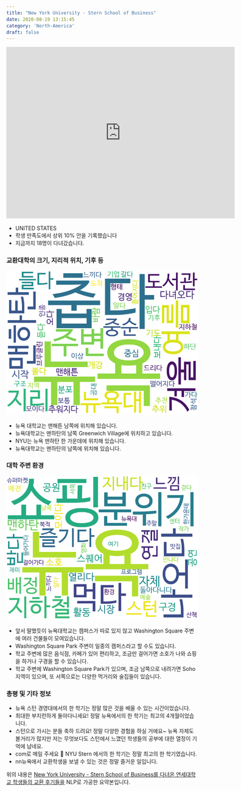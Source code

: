 ```yaml
---
title: "New York University - Stern School of Business"
date: 2020-08-19 13:15:45
category: 'North-America'
draft: false
---
```


<iframe
width="600"
height="450"
frameborder="0" style="border:0"
src="https://www.google.com/maps/embed/v1/place?key=AIzaSyC9e1AME-pVmWC4hBpFdu5S4dKzyepa3HQ&q=New+York+University+-+Stern+School+of+Business&center=40.7290268,-73.99625390000001&zoom=14" allowfullscreen>
</iframe>

* UNITED STATES
* 학생 만족도에서 상위 10% 안을 기록했습니다
* 지금까지 18명이 다녀갔습니다. 

### 교환대학의 크기, 지리적 위치, 기후 등

![gen_info-WordCloud](../univ_wordclouds_okt/gen_info/US000123_gen_info_okt.png)

* 뉴욕 대학교는 맨해튼 남쪽에 위치해 있습니다.
* 뉴욕대학교는 맨하탄의 남쪽 Greenwich Village에 위치하고 있습니다.
* NYU는 뉴욕 맨하탄 한 가운데에 위치해 있습니다.
* 뉴욕대학교는 맨하탄의 남쪽에 위치해 있습니다.


### 대학 주변 환경

![env_info-WordCloud](../univ_wordclouds_okt/env_info/US000123_env_info_okt.png)

* 앞서 말했듯이 뉴욕대학교는 캠퍼스가 따로 있지 않고 Washington Square 주변에 여러 건물들이 모여있습니다.
* Washington Square Park 주변이 일종의 캠퍼스라고 할 수도 있습니다.
* 학교 주변에 많은 음식점, 카페가 있어 편리하고, 조금만 걸어가면 소호가 나와 쇼핑을 하거나 구경을 할 수 있습니다.
* 학교 주변에 Washington Square Park가 있으며, 조금 남쪽으로 내려가면 Soho지역이 있으며, 또 서쪽으로는 다양한 먹거리와 술집들이 있습니다.


### 총평 및 기타 정보 
* 뉴욕 스턴 경영대에서의 한 학기는 정말 많은 것을 배울 수 있는 시간이었습니다.
* 최대한 부지런하게 돌아다니세요! 정말 뉴욕에서의 한 학기는 최고의 4개월이었습니다.
* 스턴으로 가시는 분들 축하 드려요! 정말 다양한 경험을 하실 거에요~ 뉴욕 자체도 볼거리가 많지만 저는 무엇보다도 스턴에서 느꼈던 학생들의 공부에 대한 열정이 기억에 남네요.
* com로 메일 주세요  NYU Stern 에서의 한 학기는 정말 최고의 한 학기였습니다.
* nn뉴욕에서 교환학생을 보낼 수 있는 것은 정말 즐거운 일입니다.


위의 내용은 [New York University - Stern School of Business를 다녀온 연세대학교 학생들의 교환 후기들을](http://oia.yonsei.ac.kr/partner/expReport.asp?ucode=US000123&bgbn=A) NLP로 가공한 요약본입니다. 
